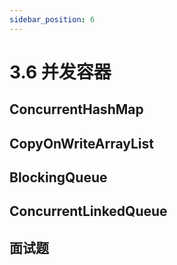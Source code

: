 ```yaml
---
sidebar_position: 6
---
```


# 3.6 并发容器

## ConcurrentHashMap

## CopyOnWriteArrayList

## BlockingQueue

## ConcurrentLinkedQueue

## 面试题 